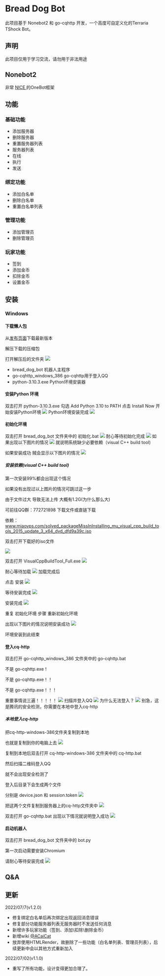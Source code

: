 # Bread Dog Bot

此项目基于 Nonebot2 和 go-cqhttp 开发，一个高度可自定义化的Terraria TShock Bot。

## 声明

此项目仅用于学习交流，请勿用于非法用途

## Nonebot2
非常 [ NICE ](https://github.com/nonebot/nonebot2) 的OneBot框架

## 功能

### 基础功能
+ 添加服务器
+ 删除服务器
+ 重置服务器列表
+ 服务器列表
+ 在线
+ 执行
+ 发送

### 绑定功能
+ 添加白名单
+ 删除白名单
+ 重置白名单列表

### 管理功能
+ 添加管理员
+ 删除管理员

### 玩家功能
+ 签到
+ 添加金币
+ 扣除金币
+ 设置金币

## 安装

### Windows

#### 下载懒人包

从[发布页面](https://github.com/Qianyiovo/bread_dog_bot/releases)下载最新版本

解压下载的压缩包

打开解压后的文件夹
![](docs_image/img1.png)
+ bread_dog_bot 机器人主程序
+ go-cqhttp_windows_386 go-cqhttp用于登入QQ
+ python-3.10.3.exe Python环境安装器

#### 安装Python 环境

双击打开 python-3.10.3.exe
勾选 Add Python 3.10 to PATH
点击 Install Now 开始安装Python环境
![](docs_image/img2.png)
Python环境安装完成
![](docs_image/img3.png)

#### 初始化环境
双击打开 bread_dog_bot 文件夹中的 初始化.bat
![](docs_image/img4.png)
耐心等待初始化完成
![](docs_image/img5.png)
如果出现以下图片的情况
![](docs_image/img6.png)
就说明系统缺少必要依赖（visual C++ build tool)

如果安装成功 贼会显示以下图片的情况
![](docs_image/img13.png)

##### 安装依赖(visual C++ build tool)
第一次安装99%都会出现这个情况

如果没有出现过以上图片的情况可跳过这一步

由于文件过大 导致无法上传 大概有1.2G(为什么那么大)

可前往QQ群：772721898 下载文件或直链下载

依赖：www.miaovps.com/solved_packageMissInInstalling_mu_visual_cpp_build_tools_2015_update_3_x64_dvd_dfd9a39c.iso

双击打开下载好的iso文件

![](docs_image/img7.png)

双击打开 VisualCppBuildTool_Full.exe
![](docs_image/img8.png)

耐心等待加载
![](docs_image/img9.png)
加载完成后

点击 安装
![](docs_image/img10.png)

等待安装完成
![](docs_image/img11.png)

安装完成
![](docs_image/img12.png)

重复 初始化环境 步骤 重新初始化环境

出现以下图片的情况说明安装成功
![](docs_image/img13.png)

环境安装到此结束

#### 登入cq-http

双击打开 go-cqhttp_windows_386 文件夹中的 go-cqhttp.bat

不是 go-cqhttp.exe！

不是 go-cqhttp.exe！！

不是 go-cqhttp.exe！！！

重要事情说三遍！！！！！
![](docs_image/img14.png)
扫描并登入QQ
![](docs_image/img15.png)
为什么无法登入？
![](docs_image/img16.JPG)
别急，这是腾讯的安全检测，你需要在本地中登入cq-http

##### 本地登入cq-http
把cq-http-windows-386文件夹复制到本地

也就是复制到你的电脑上去
![](docs_image/img17.png)

复制到本地后双击打开 cq-http-windows-386 文件夹中的 cq-http.bat

然后扫描二维码登入QQ

就不会出现安全检测了

登入后目录下会生成两个文件

分别是 device.json 和 session.token
![](docs_image/img18.png)

把这两个文件复制到服务器上的cq-http文件夹中
![](docs_image/img19.png)

双击打开 go-cqhttp.bat
出现以下情况就说明登入成功
![](docs_image/img20.png)

#### 启动机器人

双击打开 bread_dog_bot 文件夹中的 bot.py

第一次启动需要安装Chromium

请耐心等待安装完成
![](docs_image/img21.png)

## Q&A


## 更新
2022/07/7(v1.2.0)
+ 修复绑定白名单后再次绑定出现返回消息错误
+ 修复部分功能服务器列表无服务器时不发送任何消息
+ 新增许多玩家功能（签到、添加\扣除\删除金币）
+ 新增wiki [@ACaiCat](https://github.com/ACaiCat)
+ 放弃使用HTMLRender，故删除了一些功能（白名单列表、管理员列表），后续更新中会以其他方式重新加入

2022/07/02(v1.1.0)

+ 重写了所有功能，设计变得更加合理了。